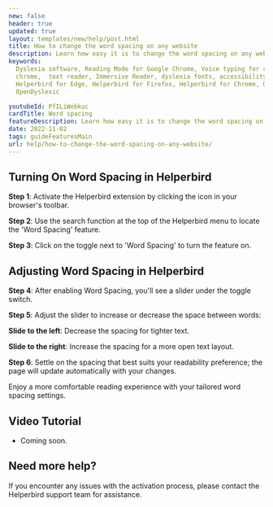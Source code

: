 ```yaml
---
new: false
header: true
updated: true
layout: templates/new/help/post.html
title: How to change the word spacing on any website
description: Learn how easy it is to change the word spacing on any website.
keywords:
  Dyslexia software, Reading Mode for Google Chrome, Voice typing for chrome, Text to speech for
  chrome,  text reader, Immersive Reader, dyslexia fonts, accessibility software, dyslexia software,
  Helperbird for Edge, Helperbird for Firefox, Helperbird for Chrome, Opendyslexic for Chrome,
  OpenDyslexic

youtubeId: PfILiWebkuc
cardTitle: Word spacing
featureDescription: Learn how easy it is to change the word spacing on any website.
date: 2022-11-02
tags: guideFeaturesMain
url: help/how-to-change-the-word-spacing-on-any-website/
---
```



## Turning On Word Spacing in Helperbird

**Step 1**: Activate the Helperbird extension by clicking the icon in your browser's toolbar.

**Step 2**: Use the search function at the top of the Helperbird menu to locate the 'Word Spacing' feature.

**Step 3**: Click on the toggle next to 'Word Spacing' to turn the feature on.


## Adjusting Word Spacing in Helperbird

**Step 4**: After enabling Word Spacing, you'll see a slider under the toggle switch.

**Step 5**: Adjust the slider to increase or decrease the space between words:

**Slide to the left**: Decrease the spacing for tighter text.

**Slide to the right**: Increase the spacing for a more open text layout.

**Step 6**: Settle on the spacing that best suits your readability preference; the page will update automatically with your changes.

Enjoy a more comfortable reading experience with your tailored word spacing settings.


## Video Tutorial

- Coming soon.

## Need more help?

If you encounter any issues with the activation process, please contact the Helperbird support team for assistance.


